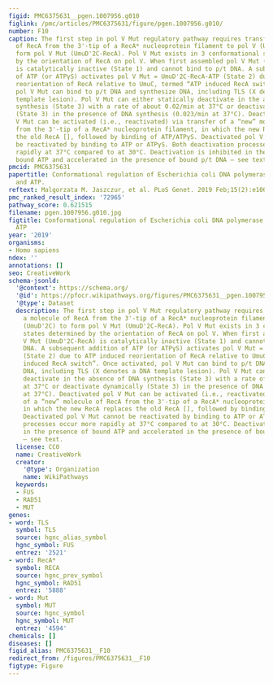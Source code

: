 ```yaml
---
figid: PMC6375631__pgen.1007956.g010
figlink: /pmc/articles/PMC6375631/figure/pgen.1007956.g010/
number: F10
caption: The first step in pol V Mut regulatory pathway requires transfer of a molecule
  of RecA from the 3'-tip of a RecA* nucleoprotein filament to pol V (UmuD'2C) to
  form pol V Mut (UmuD'2C-RecA). Pol V Mut exists in 3 conformational states determined
  by the orientation of RecA on pol V. When first assembled pol V Mut (UmuD'2C-RecA)
  is catalytically inactive (State 1) and cannot bind to p/t DNA. A subsequent addition
  of ATP (or ATPγS) activates pol V Mut = UmuD'2C-RecA-ATP (State 2) due to ATP induced
  reorientation of RecA relative to UmuC, termed “ATP induced RecA switch”. Once activated,
  pol V Mut can bind to p/t DNA and synthesize DNA, including TLS (X denotes a DNA
  template lesion). Pol V Mut can either statically deactivate in the absence of DNA
  synthesis (State 3) with a rate of about 0.02/min at 37°C or deactivate dynamically
  (State 3) in the presence of DNA synthesis (0.023/min at 37°C). Deactivated pol
  V Mut can be activated (i.e., reactivated) via transfer of a “new” molecule of RecA
  from the 3'-tip of a RecA* nucleoprotein filament, in which the new RecA replaces
  the old RecA [], followed by binding of ATP/ATPγS. Deactivated pol V Mut cannot
  be reactivated by binding to ATP or ATPγS. Both deactivation processes occur more
  rapidly at 37°C compared to at 30°C. Deactivation is inhibited in the presence of
  bound ATP and accelerated in the presence of bound p/t DNA – see text.
pmcid: PMC6375631
papertitle: Conformational regulation of Escherichia coli DNA polymerase V by RecA
  and ATP.
reftext: Malgorzata M. Jaszczur, et al. PLoS Genet. 2019 Feb;15(2):e1007956.
pmc_ranked_result_index: '72965'
pathway_score: 0.621515
filename: pgen.1007956.g010.jpg
figtitle: Conformational regulation of Escherichia coli DNA polymerase V by RecA and
  ATP
year: '2019'
organisms:
- Homo sapiens
ndex: ''
annotations: []
seo: CreativeWork
schema-jsonld:
  '@context': https://schema.org/
  '@id': https://pfocr.wikipathways.org/figures/PMC6375631__pgen.1007956.g010.html
  '@type': Dataset
  description: The first step in pol V Mut regulatory pathway requires transfer of
    a molecule of RecA from the 3'-tip of a RecA* nucleoprotein filament to pol V
    (UmuD'2C) to form pol V Mut (UmuD'2C-RecA). Pol V Mut exists in 3 conformational
    states determined by the orientation of RecA on pol V. When first assembled pol
    V Mut (UmuD'2C-RecA) is catalytically inactive (State 1) and cannot bind to p/t
    DNA. A subsequent addition of ATP (or ATPγS) activates pol V Mut = UmuD'2C-RecA-ATP
    (State 2) due to ATP induced reorientation of RecA relative to UmuC, termed “ATP
    induced RecA switch”. Once activated, pol V Mut can bind to p/t DNA and synthesize
    DNA, including TLS (X denotes a DNA template lesion). Pol V Mut can either statically
    deactivate in the absence of DNA synthesis (State 3) with a rate of about 0.02/min
    at 37°C or deactivate dynamically (State 3) in the presence of DNA synthesis (0.023/min
    at 37°C). Deactivated pol V Mut can be activated (i.e., reactivated) via transfer
    of a “new” molecule of RecA from the 3'-tip of a RecA* nucleoprotein filament,
    in which the new RecA replaces the old RecA [], followed by binding of ATP/ATPγS.
    Deactivated pol V Mut cannot be reactivated by binding to ATP or ATPγS. Both deactivation
    processes occur more rapidly at 37°C compared to at 30°C. Deactivation is inhibited
    in the presence of bound ATP and accelerated in the presence of bound p/t DNA
    – see text.
  license: CC0
  name: CreativeWork
  creator:
    '@type': Organization
    name: WikiPathways
  keywords:
  - FUS
  - RAD51
  - MUT
genes:
- word: TLS
  symbol: TLS
  source: hgnc_alias_symbol
  hgnc_symbol: FUS
  entrez: '2521'
- word: RecA*
  symbol: RECA
  source: hgnc_prev_symbol
  hgnc_symbol: RAD51
  entrez: '5888'
- word: Mut
  symbol: MUT
  source: hgnc_symbol
  hgnc_symbol: MUT
  entrez: '4594'
chemicals: []
diseases: []
figid_alias: PMC6375631__F10
redirect_from: /figures/PMC6375631__F10
figtype: Figure
---
```

